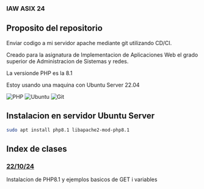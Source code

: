 ### IAW ASIX 24 

## Proposito del repositorio

Enviar codigo a mi servidor apache mediante git utilizando CD/CI.

Creado para la asignatura de Implementacion de Aplicaciones Web el grado superior de Administracion de Sistemas y redes.

La versionde PHP es la 8.1

Estoy usando una maquina con Ubuntu Server 22.04

![PHP](https://img.shields.io/badge/php-%23777BB4.svg?style=for-the-badge&logo=php&logoColor=white)
![Ubuntu](https://img.shields.io/badge/Ubuntu-E95420?style=for-the-badge&logo=ubuntu&logoColor=white)
![Git](https://img.shields.io/badge/git-%23F05033.svg?style=for-the-badge&logo=git&logoColor=white)


## Instalacion en servidor Ubuntu Server

```bash
sudo apt install php8.1 libapache2-mod-php8.1
```

## Index de clases

### [22/10/24](https://github.com/laasso/php/tree/main/221024)

Instalacion de PHP8.1 y ejemplos basicos de GET i variables

